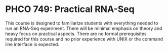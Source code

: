 # PHCO 749: Practical RNA-Seq

This course is designed to familiarize students with everything needed to run an RNA-Seq experiment. There will be minimal emphasis on theory and heavy focus on practical aspects. There are no formal prerequisites required for this course and no prior experience with UNIX or the command line interface is expected.